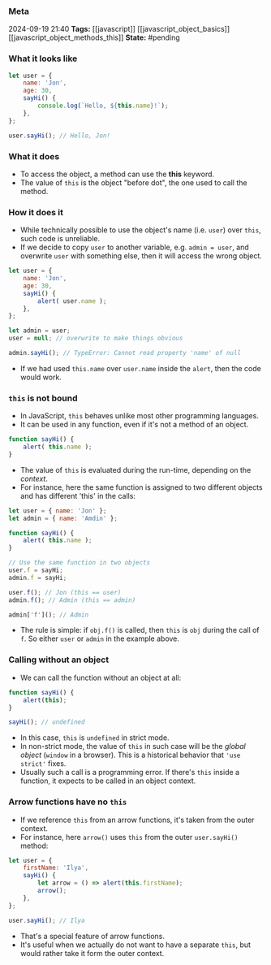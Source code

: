 ### Meta
2024-09-19 21:40
**Tags:** [[javascript]] [[javascript_object_basics]] [[javascript_object_methods_this]]
**State:** #pending 

### What it looks like
```JavaScript title:app.js
let user = {
	name: 'Jon',
	age: 30,
	sayHi() {
		console.log(`Hello, ${this.name}!`);
	},
};

user.sayHi(); // Hello, Jon!
```

### What it does
- To access the object, a method can use the **this** keyword.
- The value of `this` is the object "before dot", the one used to call the method.

### How it does it
- While technically possible to use the object's name (i.e. `user`) over `this`, such code is unreliable.
- If we decide to copy `user` to another variable, e.g. `admin = user`, and overwrite `user` with something else, then it will access the wrong object.

```JavaScript title:app.js
let user = {
	name: 'Jon',
	age: 30,
	sayHi() {
		alert( user.name );
	},
};

let admin = user;
user = null; // overwrite to make things obvious

admin.sayHi(); // TypeError: Cannot read property 'name' of null
```

- If we had used `this.name` over `user.name` inside the `alert`, then the code would work.

### `this` is not bound
- In JavaScript, `this` behaves unlike most other programming languages.
- It can be used in any function, even if it's not a method of an object.

```JavaScript title:app.js
function sayHi() {
	alert( this.name );
}
```

- The value of `this` is evaluated during the run-time, depending on the *context*.
- For instance, here the same function is assigned to two different objects and has different 'this' in the calls:

```JavaScript title:app.js
let user = { name: 'Jon' };
let admin = { name: 'Amdin' };

function sayHi() {
	alert( this.name );
}

// Use the same function in two objects
user.f = sayHi;
admin.f = sayHi;

user.f(); // Jon (this == user)
admin.f(); // Admin (this == admin)

admin['f'](); // Admin
```

- The rule is simple: if `obj.f()` is called, then `this` is `obj` during the call of `f`. So either `user` or `admin` in the example above.

### Calling without an object
- We can call the function without an object at all:

```JavaScript title:app.js
function sayHi() {
	alert(this);
}

sayHi(); // undefined
```

- In this case, `this` is `undefined` in strict mode.
- In non-strict mode, the value of `this` in such case will be the *global object* (`window` in a browser). This is a historical behavior that `'use strict'` fixes.
- Usually such a call is a programming error. If there's `this` inside a function, it expects to be called in an object context.

### Arrow functions have no `this`
- If we reference `this` from an arrow functions, it's taken from the outer context.
- For instance, here `arrow()` uses `this` from the outer `user.sayHi()` method:

```JavaScript title:app.js
let user = {
	firstName: 'Ilya',
	sayHi() {
		let arrow = () => alert(this.firstName);
		arrow();
	},
};

user.sayHi(); // Ilya
```

- That's a special feature of arrow functions.
- It's useful when we actually do not want to have a separate `this`, but would rather take it form the outer context.